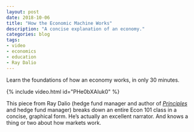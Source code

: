 ```yaml
---
layout: post
date: 2018-10-06
title: "How the Economic Machine Works"
description: "A concise explanation of an economy."
categories: blog
tags:
- video
- economics
- education
- Ray Dalio
---
```


Learn the foundations of how an economy works, in only 30 minutes.

{% include video.html id="PHe0bXAIuk0" %}

This piece from Ray Dalio (hedge fund manager and author of _[Principles](https://www.goodreads.com/book/show/12935037-principles)_ and hedge fund manager) breaks down an entire Econ 101 class in a concise, graphical form. He’s actually an excellent narrator. And knows a thing or two about how markets work.
